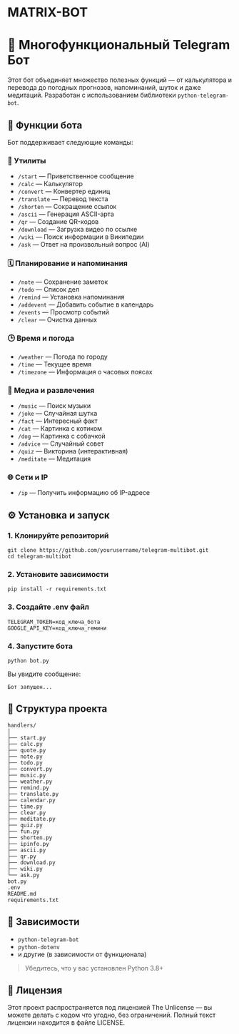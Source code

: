 # MATRIX-BOT
# 💬 Многофункциональный Telegram Бот

Этот бот объединяет множество полезных функций — от калькулятора и перевода до погодных прогнозов, напоминаний, шуток и даже медитаций. Разработан с использованием библиотеки `python-telegram-bot`.

## 🚀 Функции бота

Бот поддерживает следующие команды:

### 🔧 Утилиты
- `/start` — Приветственное сообщение
- `/calc` — Калькулятор
- `/convert` — Конвертер единиц
- `/translate` — Перевод текста
- `/shorten` — Сокращение ссылок
- `/ascii` — Генерация ASCII-арта
- `/qr` — Создание QR-кодов
- `/download` — Загрузка видео по ссылке
- `/wiki` — Поиск информации в Википедии
- `/ask` — Ответ на произвольный вопрос (AI)

### 🗓️ Планирование и напоминания
- `/note` — Сохранение заметок
- `/todo` — Список дел
- `/remind` — Установка напоминания
- `/addevent` — Добавить событие в календарь
- `/events` — Просмотр событий
- `/clear` — Очистка данных

### 🕒 Время и погода
- `/weather` — Погода по городу
- `/time` — Текущее время
- `/timezone` — Информация о часовых поясах

### 🎵 Медиа и развлечения
- `/music` — Поиск музыки
- `/joke` — Случайная шутка
- `/fact` — Интересный факт
- `/cat` — Картинка с котиком
- `/dog` — Картинка с собачкой
- `/advice` — Случайный совет
- `/quiz` — Викторина (интерактивная)
- `/meditate` — Медитация

### 🌐 Сети и IP
- `/ip` — Получить информацию об IP-адресе

## ⚙️ Установка и запуск

### 1. Клонируйте репозиторий
```
git clone https://github.com/yourusername/telegram-multibot.git
cd telegram-multibot
```
### 2. Установите зависимости
```
pip install -r requirements.txt
```
### 3. Создайте .env файл
```
TELEGRAM_TOKEN=код_ключа_бота
GOOGLE_API_KEY=код_ключа_гемини
```
### 4. Запустите бота
```
python bot.py
```
Вы увидите сообщение:
```
Бот запущен...
```

## 📁 Структура проекта
```
handlers/
│
├── start.py
├── calc.py
├── quote.py
├── note.py
├── todo.py
├── convert.py
├── music.py
├── weather.py
├── remind.py
├── translate.py
├── calendar.py
├── time.py
├── clear.py
├── meditate.py
├── quiz.py
├── fun.py
├── shorten.py
├── ipinfo.py
├── ascii.py
├── qr.py
├── download.py
├── wiki.py
└── ask.py
bot.py
.env
README.md
requirements.txt
```
## 🧠 Зависимости
- ```python-telegram-bot```
- ```python-dotenv```
- и другие (в зависимости от функционала)

>Убедитесь, что у вас установлен Python 3.8+

## 📄 Лицензия
Этот проект распространяется под лицензией The Unlicense — вы можете делать с кодом что угодно, без ограничений.
Полный текст лицензии находится в файле LICENSE.
